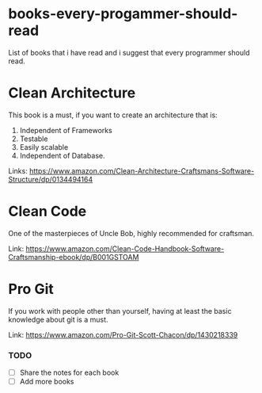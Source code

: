 # books-every-progammer-should-read

List of books that i have read and i suggest that every programmer should read.

# Clean Architecture

This book is a must, if you want to create an architecture that is:

1. Independent of Frameworks
2. Testable
3. Easily scalable
4. Independent of Database.

Links: https://www.amazon.com/Clean-Architecture-Craftsmans-Software-Structure/dp/0134494164

# Clean Code

One of the masterpieces of Uncle Bob, highly recommended for craftsman.

Link:
https://www.amazon.com/Clean-Code-Handbook-Software-Craftsmanship-ebook/dp/B001GSTOAM

# Pro Git

If you work with people other than yourself, having at least the basic knowledge about git is a must.

Link: https://www.amazon.com/Pro-Git-Scott-Chacon/dp/1430218339

### TODO

- [ ] Share the notes for each book
- [ ] Add more books
